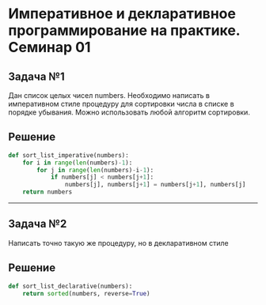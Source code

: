 # Императивное и декларативное программирование на практике. Семинар 01

## Задача №1
Дан список целых чисел numbers. Необходимо написать в императивном стиле процедуру для
сортировки числа в списке в порядке убывания. Можно использовать любой алгоритм сортировки.

## Решение

```python
def sort_list_imperative(numbers):
    for i in range(len(numbers)-1):
        for j in range(len(numbers)-i-1):
            if numbers[j] < numbers[j+1]:
                numbers[j], numbers[j+1] = numbers[j+1], numbers[j]
    return numbers
```

---

## Задача №2

Написать точно такую же процедуру, но в декларативном стиле

## Решение

```python
def sort_list_declarative(numbers):
    return sorted(numbers, reverse=True)
```


